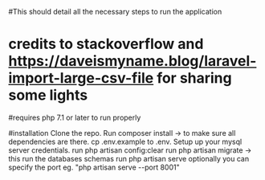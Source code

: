 #This should detail all the necessary steps to run the application
# credits to stackoverflow and https://daveismyname.blog/laravel-import-large-csv-file for sharing some lights
#requires php 7.1 or later to run properly

#installation
Clone the repo.
Run composer install -> to make sure all dependencies are there.
cp .env.example to .env.
Setup up your mysql server credentials.
run php artisan config:clear
run php artisan migrate -> this run the databases schemas
run php artisan serve optionally you can specify the port eg. "php artisan serve --port 8001"
